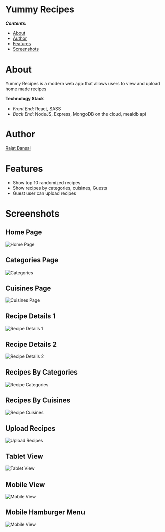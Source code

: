 # Yummy Recipes
**_Contents:_**
- [About](#about)
- [Author](#author)
- [Features](#features)
- [Screenshots](#screenshots)

# About

Yummy Recipes is a modern web app that allows users to view and upload home made recipes

**Technology Stack**
- *Front End*: React, SASS
- *Back End*: NodeJS, Express, MongoDB on the cloud, mealdb api

# Author
[Rajat Bansal](https://github.com/rjtbansal)

# Features
- Show top 10 randomized recipes
- Show recipes by categories, cuisines, Guests
- Guest user can upload recipes

# Screenshots
## Home Page
![Home Page](./screenshots/home.png)

## Categories Page
![Categories](./screenshots/categories.png)

## Cuisines Page
![Cuisines Page](./screenshots/cuisines.png)

## Recipe Details 1
![Recipe Details 1](./screenshots/recipe-details-1.png)

## Recipe Details 2
![Recipe Details 2](./screenshots/recipe-details-2.png)

## Recipes By Categories
![Recipe Categories](./screenshots/recipes-by-categories.png)

## Recipes By Cuisines
![Recipe Cuisines](./screenshots/recipes-by-cuisine.png)

## Upload Recipes
![Upload Recipes](./screenshots/upload-recipe-form.png)

## Tablet View
![Tablet View](./screenshots/responsive-tablet-view.PNG)

## Mobile View
![Mobile View](./screenshots/mobile-view.PNG)

## Mobile Hamburger Menu
![Mobile View](./screenshots/mobile-hamburger-menu.PNG)









